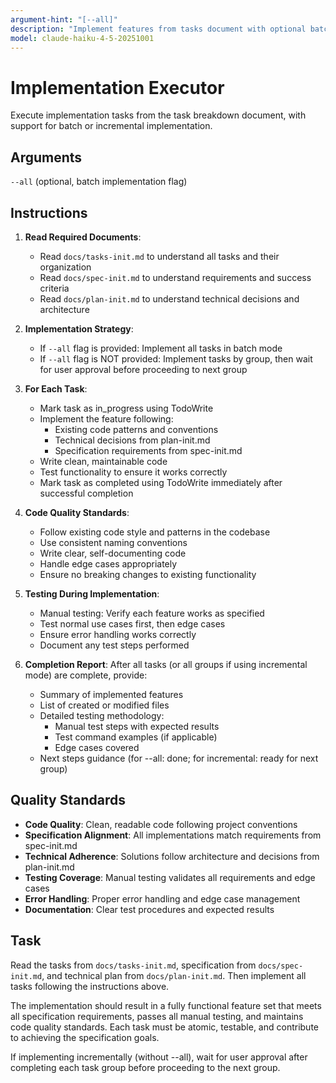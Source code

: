 ```yaml
---
argument-hint: "[--all]"
description: "Implement features from tasks document with optional batch mode"
model: claude-haiku-4-5-20251001
---
```


# Implementation Executor

Execute implementation tasks from the task breakdown document, with support for batch or incremental implementation.

## Arguments

`--all` (optional, batch implementation flag)

## Instructions

1. **Read Required Documents**:
   - Read `docs/tasks-init.md` to understand all tasks and their organization
   - Read `docs/spec-init.md` to understand requirements and success criteria
   - Read `docs/plan-init.md` to understand technical decisions and architecture

2. **Implementation Strategy**:
   - If `--all` flag is provided: Implement all tasks in batch mode
   - If `--all` flag is NOT provided: Implement tasks by group, then wait for user approval before proceeding to next group

3. **For Each Task**:
   - Mark task as in_progress using TodoWrite
   - Implement the feature following:
     - Existing code patterns and conventions
     - Technical decisions from plan-init.md
     - Specification requirements from spec-init.md
   - Write clean, maintainable code
   - Test functionality to ensure it works correctly
   - Mark task as completed using TodoWrite immediately after successful completion

4. **Code Quality Standards**:
   - Follow existing code style and patterns in the codebase
   - Use consistent naming conventions
   - Write clear, self-documenting code
   - Handle edge cases appropriately
   - Ensure no breaking changes to existing functionality

5. **Testing During Implementation**:
   - Manual testing: Verify each feature works as specified
   - Test normal use cases first, then edge cases
   - Ensure error handling works correctly
   - Document any test steps performed

6. **Completion Report**:
   After all tasks (or all groups if using incremental mode) are complete, provide:
   - Summary of implemented features
   - List of created or modified files
   - Detailed testing methodology:
     * Manual test steps with expected results
     * Test command examples (if applicable)
     * Edge cases covered
   - Next steps guidance (for --all: done; for incremental: ready for next group)

## Quality Standards

- **Code Quality**: Clean, readable code following project conventions
- **Specification Alignment**: All implementations match requirements from spec-init.md
- **Technical Adherence**: Solutions follow architecture and decisions from plan-init.md
- **Testing Coverage**: Manual testing validates all requirements and edge cases
- **Error Handling**: Proper error handling and edge case management
- **Documentation**: Clear test procedures and expected results

## Task

Read the tasks from `docs/tasks-init.md`, specification from `docs/spec-init.md`, and technical plan from `docs/plan-init.md`. Then implement all tasks following the instructions above.

The implementation should result in a fully functional feature set that meets all specification requirements, passes all manual testing, and maintains code quality standards. Each task must be atomic, testable, and contribute to achieving the specification goals.

If implementing incrementally (without --all), wait for user approval after completing each task group before proceeding to the next group.
